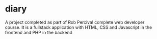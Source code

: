 # diary
A project completed as part of Rob Percival complete web developer course.
It is a fullstack application with HTML, CSS and Javascript in the frontend and PHP in the backend
